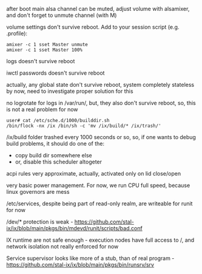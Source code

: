 after boot main alsa channel can be muted, adjust volume with alsamixer, and don't forget to unmute channel (with M)

volume settings don't survive reboot. Add to your session script (e.g. .profile):

```shell
amixer -c 1 sset Master unmute
amixer -c 1 sset Master 100%
```

logs doesn't survive reboot

iwctl passwords doesn't survive reboot

actually, any global state don't survive reboot, system completely stateless by now, need to investigate proper solution for this

no logrotate for logs in /var/run/, but, they also don't survive reboot, so, this is not a real problem for now

```shell
user# cat /etc/sche.d/1000/builddir.sh 
/bin/flock -nx /ix /bin/sh -c 'mv /ix/build/* /ix/trash/'
```

/ix/build folder trashed every 1000 seconds or so, so, if one wants to debug build problems, it should do one of the:

* copy build dir somewhere else
* or, disable this scheduler altogeter

acpi rules very approximate, actually, activated only on lid close/open

very basic power management. For now, we run CPU full speed, because linux governors are mess

/etc/services, despite being part of read-only realm, are writeable for runit for now

/dev/* protection is weak - https://github.com/stal-ix/ix/blob/main/pkgs/bin/mdevd/runit/scripts/bad.conf

IX runtime are not safe enough - execution nodes have full access to /, and network isolation not really enforced for now

Service supervisor looks like more of a stub, than of real program - https://github.com/stal-ix/ix/blob/main/pkgs/bin/runsrv/srv


